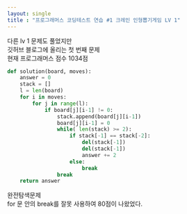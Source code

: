 ```yaml
---
layout: single
title : "프로그래머스 코딩테스트 연습 #1 크레인 인형뽑기게임 LV 1"
---
```



다른 lv 1 문제도 풀었지만  
깃허브 블로그에 올리는 첫 번째 문제  
현재 프로그래머스 점수 1034점    

```python
def solution(board, moves):
    answer = 0
    stack = []
    l = len(board)
    for i in moves:
        for j in range(l):
            if board[j][i-1] != 0:
                stack.append(board[j][i-1])
                board[j][i-1] = 0
                while( len(stack) >= 2):
                    if stack[-1] == stack[-2]:
                        del(stack[-1])
                        del(stack[-1])
                        answer += 2
                    else:
                        break
                break
    return answer
```

완전탐색문제  
for 문 안의 break를 잘못 사용하여 80점이 나왔었다.
